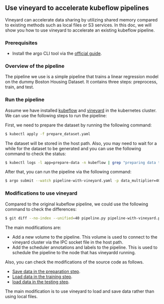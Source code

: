 ## Use vineyard to accelerate kubeflow pipelines

Vineyard can accelerate data sharing by utilizing shared memory compared to existing methods such as local files or S3 services. In this doc, we will show you how to use vineyard to accelerate an existing kubeflow pipeline.


### Prerequisites

- Install the argo CLI tool via the [official guide](https://github.com/argoproj/argo-workflows/releases/).


### Overview of the pipeline

The pipeline we use is a simple pipeline that trains a linear regression model on the dummy Boston Housing Dataset. It contains three steps: preprocess, train, and test.


### Run the pipeline

Assume we have installed [kubeflow](https://www.kubeflow.org/docs/components/pipelines/v1/installation/standalone-deployment/#deploying-kubeflow-pipelines) and [vineyard](https://v6d.io/notes/cloud-native/deploy-kubernetes.html#quick-start) in the kubernetes cluster. We can use the following steps to run the pipeline:

First, we need to prepare the dataset by running the following command:

```bash
$ kubectl apply -f prepare_dataset.yaml
```

The dataset will be stored in the host path. Also, you may need to wait for a while for the dataset to be generated and you can use the following command to check the status:

```bash
$ kubectl logs -l app=prepare-data -n kubeflow | grep "preparing data time" >/dev/null && echo "dataset ready" || echo "dataset unready"
```

After that, you can run the pipeline via the following command:

```bash
$ argo submit --watch pipeline-with-vineyard.yaml -p data_multiplier=4000 -p registry="ghcr.io/v6d-io/v6d/kubeflow-example" -n kubeflow
```


### Modifications to use vineyard

Compared to the original kubeflow pipeline, we could use the following command to check the differences:

```bash
$ git diff --no-index --unified=40 pipeline.py pipeline-with-vineyard.py
```

The main modifications are:
- Add a new volume to the pipeline. This volume is used to connect to the vineyard cluster via the IPC socket file in
the host path.
- Add the scheduler annotations and labels to the pipeline. This is used to schedule the pipeline to the node that has vineyardd running.

Also, you can check the modifications of the source code as 
follows.

- [Save data in the preparation step](https://github.com/v6d-io/v6d/blob/main/k8s/examples/vineyard-kubeflow/preprocess/preprocess.py#L62-L72).
- [Load data in the training step](https://github.com/v6d-io/v6d/blob/main/k8s/examples/vineyard-kubeflow/train/train.py#L15-L24).
- [load data in the testing step](https://github.com/v6d-io/v6d/blob/main/k8s/examples/vineyard-kubeflow/test/test.py#L14-L20).

The main modification is to use vineyard to load and save data
rather than using local files.
